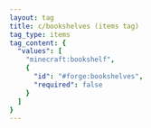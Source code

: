 ```yaml
---
layout: tag
title: c/bookshelves (items tag)
tag_type: items
tag_content: {
  "values": [
    "minecraft:bookshelf",
    {
      "id": "#forge:bookshelves",
      "required": false
    }
  ]
}
---
```

